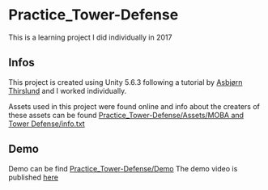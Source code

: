 # Practice_Tower-Defense
This is a learning project I did individually in 2017

## Infos
This project is created using Unity 5.6.3 following a tutorial by [Asbjørn Thirslund](https://www.youtube.com/watch?list=PLPV2KyIb3jR4u5jX8za5iU1cqnQPmbzG0&v=beuoNuK2tbk) and I worked individually. 

Assets used in this project were found online and info about the creaters of these assets can be found [Practice_Tower-Defense/Assets/MOBA and Tower Defense/info.txt](https://github.com/Plutoyun/Practice_Tower-Defense/blob/master/Assets/MOBA%20and%20Tower%20Defense/info.txt)

## Demo
Demo can be find [Practice_Tower-Defense/Demo](https://github.com/Plutoyun/Practice_Tower-Defense/tree/master/Demo) 
The demo video is published [here](https://youtu.be/HS8JYYkpOu8)
